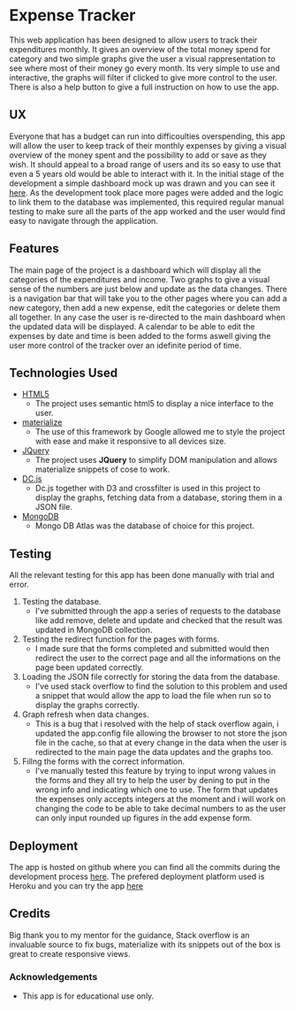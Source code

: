 # Expense Tracker

This web application has been designed to allow users to track their expenditures monthly. It gives an overview of the total money spend for category and two simple graphs give the user a visual rappresentation to see where most of their money go every month. Its very simple to use and interactive, the graphs will filter if clicked to give more control to the user. There is also a help button to give a full instruction on how to use the app.
 
## UX
Everyone that has a budget can run into difficoulties overspending, this app will allow the user to keep track of their monthly expenses by giving a visual overview of the money spent and the possibility to add or save as they wish. It should appeal to a broad range of users and its so easy to use that even a 5 years old would be able to interact with it.
In the initial stage of the development a simple dashboard mock up was drawn and you can see it [here](https://github.com/luigilangella/milestone-project-3/blob/master/wireframe/Expense%20Tracker.png). As the development took place more pages were added and the logic to link them to the database was implemented, this required regular manual testing to make sure all the parts of the app worked and the user would find easy to navigate through the application.

## Features

The main page of the project is a dashboard which will display all the categories of the expenditures and income. Two graphs to give a visual sense of the numbers are just below and update as the data changes.
There is a navigation bar that will take you to the other pages where you can add a new category, then add a new expense, edit the categories or delete them all together. In any case the user is re-directed to the main dashboard when the updated data will be displayed.
A calendar to be able to edit the expenses by date and time is been added to the forms aswell giving the user more control of the tracker over an idefinite period of time.

## Technologies Used

- [HTML5](https://it.wikipedia.org/wiki/HTML5)
    - The project uses semantic html5 to display a nice interface to the user.
- [materialize](https://materializecss.com/)
    - The use of this framework by Google allowed me to style the project with ease and make it responsive to all devices size.
- [JQuery](https://jquery.com)
    - The project uses **JQuery** to simplify DOM manipulation and allows materialize snippets of cose to work.
- [DC.js](https://dc-js.github.io/dc.js/)
    - Dc.js together with D3  and crossfilter is used in this project to display the graphs, fetching data from a database, storing them in a JSON file.
- [MongoDB](https://www.mongodb.com/cloud/atlas)
    - Mongo DB Atlas was the database of choice for this project.


## Testing

All the relevant testing for this app has been done manually with trial and error.
1. Testing the database.
    - I've submitted through the app a series of requests to the database like add remove, delete and update and checked that the result was updated in MongoDB collection.
2. Testing the redirect function for the pages with forms.
    - I made sure that the forms completed and submitted would then redirect the user to the correct page and all the informations on the page been updated correctly.
3. Loading the JSON file correctly for storing the data from the database.
    - I've used stack overflow to find the solution to this problem and used a snippet that would allow the app to load the file when run so to display the graphs correctly.
4. Graph refresh when data changes.
    - This is a bug that i resolved with the help of stack overflow again, i updated the app.config file allowing the browser to not store the json file in the cache, so that at every change in the data when the user is redirected to the main page the data updates and the graphs too.
5. Fillng the forms with the correct information.
    - I've manually tested this feature by trying to input wrong values in the forms and they all try to help the user by dening to put in the wrong info and indicating which one to use. The form that updates the expenses only accepts integers at the moment and i will work on changing the code to be able to take decimal numbers to as the user can only input rounded up figures in the add expense form.

## Deployment

The app is hosted on github where you can find all the commits during the development process [here](https://github.com/luigilangella/milestone-project-3).
The prefered deployment platform used is Heroku and you can try the app [here](https://expense-tracker-luigi.herokuapp.com/)


## Credits

Big thank you to my mentor for the guidance, Stack overflow is an invaluable source to fix bugs, materialize with its snippets out of the box is great to create responsive views. 

### Acknowledgements

- This app is for educational use only.